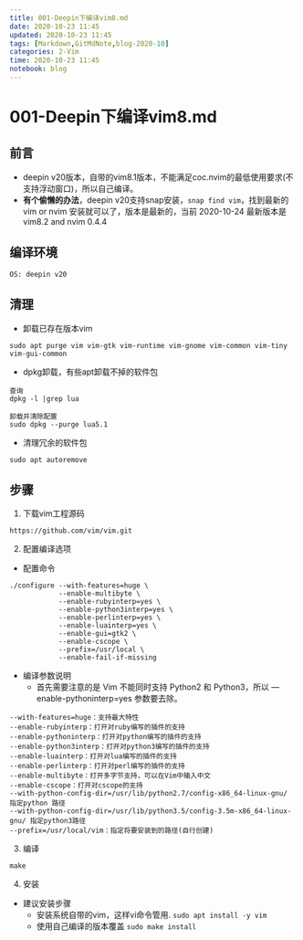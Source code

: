 ```yaml
---
title: 001-Deepin下编译vim8.md
date: 2020-10-23 11:45
updated: 2020-10-23 11:45
tags: [Markdown,GitMdNote,blog-2020-10]
categories: 2-Vim
time: 2020-10-23 11:45
notebook: blog
---
```


# 001-Deepin下编译vim8.md

## 前言

- deepin v20版本，自带的vim8.1版本，不能满足coc.nvim的最低使用要求(不支持浮动窗口)，所以自己编译。
- **有个偷懒的办法**，deepin v20支持snap安装，`snap find vim`，找到最新的vim or nvim  安装就可以了，版本是最新的，当前 2020-10-24 最新版本是vim8.2 and nvim 0.4.4

## 编译环境

```
OS: deepin v20
```

## 清理

- 卸载已存在版本vim

```
sudo apt purge vim vim-gtk vim-runtime vim-gnome vim-common vim-tiny vim-gui-common
```

- dpkg卸载，有些apt卸载不掉的软件包
```
查询
dpkg -l |grep lua

卸载并清除配置
sudo dpkg --purge lua5.1
```
- 清理冗余的软件包
```
sudo apt autoremove
```

## 步骤

1. 下载vim工程源码
```
https://github.com/vim/vim.git
```

2. 配置编译选项
- 配置命令
```
./configure --with-features=huge \
            --enable-multibyte \
            --enable-rubyinterp=yes \
            --enable-python3interp=yes \
            --enable-perlinterp=yes \
            --enable-luainterp=yes \
            --enable-gui=gtk2 \
            --enable-cscope \
            --prefix=/usr/local \
            --enable-fail-if-missing
```
- 编译参数说明
    - 首先需要注意的是 Vim 不能同时支持 Python2 和 Python3，所以 —enable-pythoninterp=yes 参数要去除。
```
--with-features=huge：支持最大特性
--enable-rubyinterp：打开对ruby编写的插件的支持
--enable-pythoninterp：打开对python编写的插件的支持
--enable-python3interp：打开对python3编写的插件的支持
--enable-luainterp：打开对lua编写的插件的支持
--enable-perlinterp：打开对perl编写的插件的支持
--enable-multibyte：打开多字节支持，可以在Vim中输入中文
--enable-cscope：打开对cscope的支持
--with-python-config-dir=/usr/lib/python2.7/config-x86_64-linux-gnu/ 指定python 路径
--with-python-config-dir=/usr/lib/python3.5/config-3.5m-x86_64-linux-gnu/ 指定python3路径
--prefix=/usr/local/vim：指定将要安装到的路径(自行创建)
```

3. 编译

```
make
```
4. 安装

- 建议安装步骤
    - 安装系统自带的vim，这样vi命令管用. `sudo apt install -y vim`
    - 使用自己编译的版本覆盖 `sudo make install`

